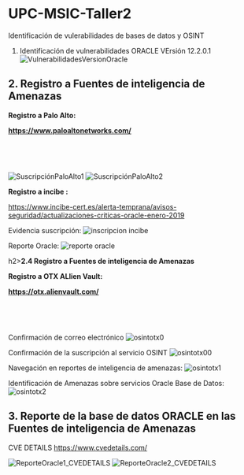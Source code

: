 # UPC-MSIC-Taller2
Identificación de vulerabilidades de bases de datos y OSINT

1. Identificación de vulnerabilidades ORACLE VErsión 12.2.0.1
![VulnerabilidadesVersionOracle](https://user-images.githubusercontent.com/50051493/57171721-b47f8700-6ddc-11e9-9565-b9ec2aa885fa.PNG)


<h2><strong>2. Registro a Fuentes de inteligencia de Amenazas</strong></h2>
<p><strong>Registro a Palo Alto:&nbsp;</strong></p>
<p><strong><a href="https://www.paloaltonetworks.com/">https://www.paloaltonetworks.com/</a></strong></p>
<p>&nbsp;</p>
<p>&nbsp;</p>

![SuscripciónPaloAlto1](https://user-images.githubusercontent.com/50051518/57171682-37eca880-6ddc-11e9-9d77-83d535d631b5.JPG)
![SuscripciónPaloAlto2](https://user-images.githubusercontent.com/50051518/57171687-463ac480-6ddc-11e9-8b79-3b992d06004c.JPG)

<p><strong>Registro a incibe :&nbsp;</strong></p>

https://www.incibe-cert.es/alerta-temprana/avisos-seguridad/actualizaciones-criticas-oracle-enero-2019

Evidencia suscripción: 
![inscripcion incibe](https://user-images.githubusercontent.com/50051421/57171748-1213d380-6ddd-11e9-99a6-6818db51a263.PNG)

Reporte Oracle:
![reporte oracle](https://user-images.githubusercontent.com/50051421/57171749-1213d380-6ddd-11e9-8a04-d6e430887f02.PNG)


h2><strong>2.4 Registro a Fuentes de inteligencia de Amenazas</strong></h2>
<p><strong>Registro a OTX ALlien Vault:&nbsp;</strong></p>
<p><strong><a href="https://otx.alienvault.com/">https://otx.alienvault.com/</a></strong></p>
<p>&nbsp;</p>
<p>&nbsp;</p>

Confirmación de correo electrónico
![osintotx0](https://user-images.githubusercontent.com/48939055/57171841-21dfe780-6dde-11e9-8126-417b861e8dcd.jpg)

Confirmación de la suscripción al servicio OSINT
![osintotx00](https://user-images.githubusercontent.com/48939055/57171873-856a1500-6dde-11e9-9104-6ebb3ab1ff7e.jpg)

Navegación en reportes de inteligencia de amenazas:
![osintotx1](https://user-images.githubusercontent.com/48939055/57171842-21dfe780-6dde-11e9-86ea-d211915b32e0.jpg)

Identificación de Amenazas sobre servicios Oracle Base de Datos:
![osintotx2](https://user-images.githubusercontent.com/48939055/57171843-21dfe780-6dde-11e9-87a8-6e83b9340fc0.jpg)



<h2><strong>3. Reporte de la base de datos ORACLE en las Fuentes de inteligencia de Amenazas</strong></h2>

CVE DETAILS
https://www.cvedetails.com/

![ReporteOracle1_CVEDETAILS](https://user-images.githubusercontent.com/50051518/57171799-ac741700-6ddd-11e9-99f7-61e35c24e866.jpg)
![ReporteOracle2_CVEDETAILS](https://user-images.githubusercontent.com/50051518/57171806-b5fd7f00-6ddd-11e9-9c8f-c698769942ca.jpg)

